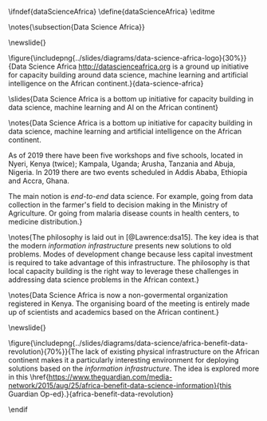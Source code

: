 \ifndef{dataScienceAfrica}
\define{dataScienceAfrica}
\editme

\notes{\subsection{Data Science Africa}}

\newslide{} 

\figure{\includepng{../slides/diagrams/data-science-africa-logo}{30%}}{Data Science Africa <http://datascienceafrica.org> is a ground up initiative for capacity building around data science, machine learning and artificial intelligence on the African continent.}{data-science-africa}

\slides{Data Science Africa is a bottom up initiative for capacity building in data science, machine learning and AI on the African continent}

\notes{Data Science Africa is a bottom up initiative for capacity building in data science, machine learning and artificial intelligence on the African continent. 

As of 2019 there have been five workshops and five schools, located in Nyeri, Kenya (twice); Kampala, Uganda; Arusha, Tanzania and Abuja, Nigeria. In 2019 there are two events scheduled in Addis Ababa, Ethiopia and Accra, Ghana.

The main notion is *end-to-end* data science. For example, going from data collection in the farmer's field to decision making in the Ministry of Agriculture. Or going from malaria disease counts in health centers, to medicine distribution.}

\notes{The philosophy is laid out in [@Lawrence:dsa15]. The key idea is that the modern *information infrastructure* presents new solutions to old problems. Modes of development change because less capital investment is required to take advantage of this infrastructure. The philosophy is that local capacity building is the right way to leverage these challenges in addressing data science problems in the African context.}

\notes{Data Science Africa is now a non-govermental organization registered in Kenya. The organising board of the meeting is entirely made up of scientists and academics based on the African continent.}

\newslide{}

\figure{\includepng{../slides/diagrams/data-science/africa-benefit-data-revolution}{70%}}{The lack of existing physical infrastructure on the African continent makes it a particularly interesting environment for deploying solutions based on the *information infrastructure*. The idea is explored more in this \href{https://www.theguardian.com/media-network/2015/aug/25/africa-benefit-data-science-information}{this Guardian Op-ed}.}{africa-benefit-data-revolution}

\endif
